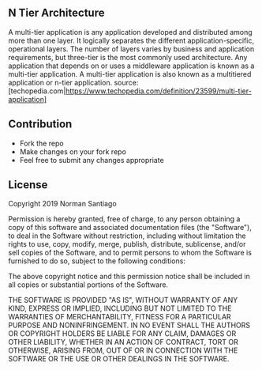 ## N Tier Architecture
A multi-tier application is any application developed and distributed among more than one layer. It logically separates the different application-specific, operational layers. The number of layers varies by business and application requirements, but three-tier is the most commonly used architecture. Any application that depends on or uses a middleware application is known as a multi-tier application. A multi-tier application is also known as a multitiered application or n-tier application.
source: [techopedia.com|https://www.techopedia.com/definition/23599/multi-tier-application]

## Contribution

  * Fork the repo
  * Make changes on your fork repo
  * Feel free to submit any changes appropriate

## License

Copyright 2019 Norman Santiago

Permission is hereby granted, free of charge, to any person obtaining a copy of this software and associated documentation files (the "Software"), to deal in the Software without restriction, including without limitation the rights to use, copy, modify, merge, publish, distribute, sublicense, and/or sell copies of the Software, and to permit persons to whom the Software is furnished to do so, subject to the following conditions:

The above copyright notice and this permission notice shall be included in all copies or substantial portions of the Software.

THE SOFTWARE IS PROVIDED "AS IS", WITHOUT WARRANTY OF ANY KIND, EXPRESS OR IMPLIED, INCLUDING BUT NOT LIMITED TO THE WARRANTIES OF MERCHANTABILITY, FITNESS FOR A PARTICULAR PURPOSE AND NONINFRINGEMENT. IN NO EVENT SHALL THE AUTHORS OR COPYRIGHT HOLDERS BE LIABLE FOR ANY CLAIM, DAMAGES OR OTHER LIABILITY, WHETHER IN AN ACTION OF CONTRACT, TORT OR OTHERWISE, ARISING FROM, OUT OF OR IN CONNECTION WITH THE SOFTWARE OR THE USE OR OTHER DEALINGS IN THE SOFTWARE.
